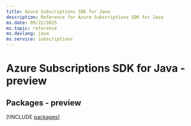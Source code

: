 ```yaml
---
title: Azure Subscriptions SDK for Java
description: Reference for Azure Subscriptions SDK for Java
ms.date: 09/22/2025
ms.topic: reference
ms.devlang: java
ms.service: subscriptions
---
```

# Azure Subscriptions SDK for Java - preview
## Packages - preview
[!INCLUDE [packages](subscriptions-index.md)]